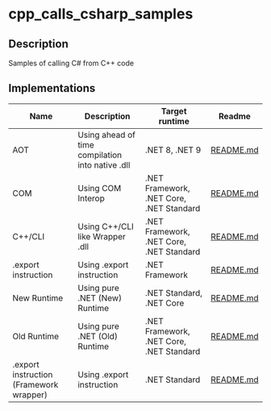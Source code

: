 # cpp_calls_csharp_samples

## Description

Samples of calling C# from C++ code

## Implementations

| Name                                    | Description                                      | Target runtime                           | Readme                                       |
|-----------------------------------------|--------------------------------------------------|------------------------------------------|----------------------------------------------|
| AOT                                     | Using ahead of time compilation into native .dll | .NET 8, .NET 9                           | [README.md](./src/aot)                       |
| COM                                     | Using COM Interop                                | .NET Framework, .NET Core, .NET Standard | [README.md](./src/com)                       |
| C++/CLI                                 | Using C++/CLI like Wrapper .dll                  | .NET Framework, .NET Core, .NET Standard | [README.md](./src/cpp_cli)                   |
| .export instruction                     | Using .export instruction                        | .NET Framework                           | [README.md](./src/framework_export)          |
| New Runtime                             | Using pure .NET (New) Runtime                    | .NET Standard, .NET Core                 | [README.md](./src/new_runtime)               |
| Old Runtime                             | Using pure .NET (Old) Runtime                    | .NET Framework, .NET Core, .NET Standard | [README.md](./src/old_runtime)               |
| .export instruction (Framework wrapper) | Using .export instruction                        | .NET Standard                            | [README.md](./src/standard_framework_export) |
